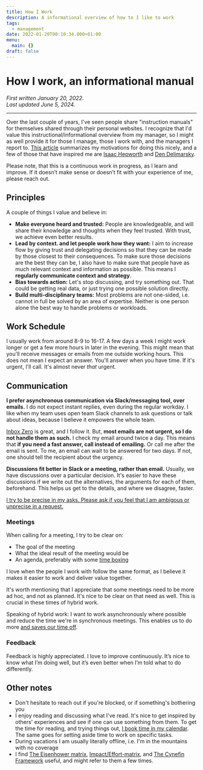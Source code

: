 ```yaml
---
title: How I Work
description: A informational overview of how to I like to work
tags:
  - management
date: 2022-01-20T00:10:34.000+01:00
menu:
  main: {}
draft: false
---
```

# How I work, an informational manual

*First written January 20, 2022.\
Last updated June 5, 2024.*

- - -

Over the last couple of years, I've seen people share "instruction manuals" for themselves shared through their personal websites. I recognize that I'd value this instructional/informational overview from my manager, so I might as well provide it for those I manage, those I work with, and the managers I report to. [This article](https://www.remotecompany.com/blog/how-to-work-with-me-manual) summarizes my motivations for doing this nicely, and a few of those that have inspired me are [Isaac Hepworth](https://github.com/hepwori/wwi/) and [Den Delimarsky](https://den.dev/how-i-work/).

Please note, that this is a continuous work in progress, as I learn and improve. If it doesn’t make sense or doesn’t fit with your experience of me, please reach out.

## Principles

A couple of things I value and believe in:

* **Make everyone heard and trusted:** People are knowledgeable, and will share their knowledge and thoughts when they feel trusted. With trust, we achieve even better results.
* **Lead by context. and let people work how they want:** I aim to increase flow by giving trust and delegating decisions so that they can be made by those closest to their consequences. To make sure those decisions are the best they can be, I also have to make sure that people have as much relevant context and information as possible. This means I **regularly communicate context and strategy**.
* **Bias towards action:** Let's stop discussing, and try something out. That could be getting real data, or just trying one possible solution directly.
* **Build multi-disciplinary teams:** Most problems are not one-sided, i.e. cannot in full be solved by an area of expertise. Neither is one person alone the best way to handle problems or workloads.

## Work Schedule

I usually work from around 8-9 to 16-17. A few days a week I might work longer or get a few more hours in later in the evening. This might mean that you'll receive messages or emails from me outside working hours. This does not mean I expect an answer. You'll answer when you have time. If it's urgent, I'll call. It's almost never *that* urgent.

## Communication

**I prefer asynchronous communication via Slack/messaging tool, over emails.** I do not expect instant replies, even during the regular workday. I like when my team uses open team Slack channels to ask questions or talk about ideas, because I believe it empowers the whole team.

[Inbox Zero](https://blog.doist.com/inbox-zero/) is great, and I follow it. But, **most emails are not urgent, so I do not handle them as such.** I check my email around twice a day. This means that **if you need a fast answer, call instead of emailing.** Or call me after the email is sent. To me, an email can wait to be answered for two days. If not, one should tell the recipient about the urgency.

**Discussions fit better in Slack or a meeting, rather than email.** Usually, we have discussions over a particular decision. It's easier to have these discussions if we write out the alternatives, the arguments for each of them, beforehand. This helps us get to the details, and where we disagree, faster.

[I try to be precise in my asks. Please ask if you feel that I am ambigous or unprecise in a request.](https://staysaasy.com/startups/2023/11/10/imprecise-asks.html)

### Meetings

When calling for a meeting, I try to be clear on:

* The goal of the meeting
* What the ideal result of the meeting would be
* An agenda, preferably with some [time boxing](https://en.wikipedia.org/wiki/Parkinson%27s_law "time boxing")

I love when the people I work with follow the same format, as I believe it makes it easier to work and deliver value together.

It's worth mentioning that I appreciate that some meetings need to be more ad hoc, and not as planned. It's nice to be clear on that need as well. This is crucial in these times of hybrid work.

Speaking of hybrid work: I want to work asynchronously where possible and reduce the time we're in synchronous meetings. This enables us to do more [and saves our time off](https://www.theatlantic.com/newsletters/archive/2022/04/triple-peak-day-work-from-home/629457/?utm_source=pocket&utm_medium=email&utm_campaign=pockethits&cta=1&src=ph).

### Feedback

Feedback is highly appreciated. I love to improve continuously. It’s nice to know what I’m doing well, but it’s even better when I’m told what to do differently.

## Other notes

* Don't hesitate to reach out if you're blocked, or if something's bothering you
* I enjoy reading and discussing what I've read. It's nice to get inspired by others' experiences and see if one can use something from them. To get the time for reading, and trying things out, [I book time in my calendar](https://todoist.com/productivity-methods/time-blocking). The same goes for setting aside time to work on specific tasks.
* During vacations I am usually literally offline, i.e. I'm in the mountains with no coverage
* I find [The Eisenhower matrix](https://todoist.com/productivity-methods/eisenhower-matrix), [Impact/Effort-matrix](https://miro.com/templates/impact-effort-matrix/), and [The Cynefin Framework](https://en.wikipedia.org/wiki/Cynefin_framework) useful, and might refer to them a few times.